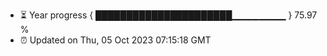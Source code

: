 - ⏳ Year progress { ██████████████████████▁▁▁▁▁▁▁▁ } 75.97 %
- ⏰ Updated on Thu, 05 Oct 2023 07:15:18 GMT

